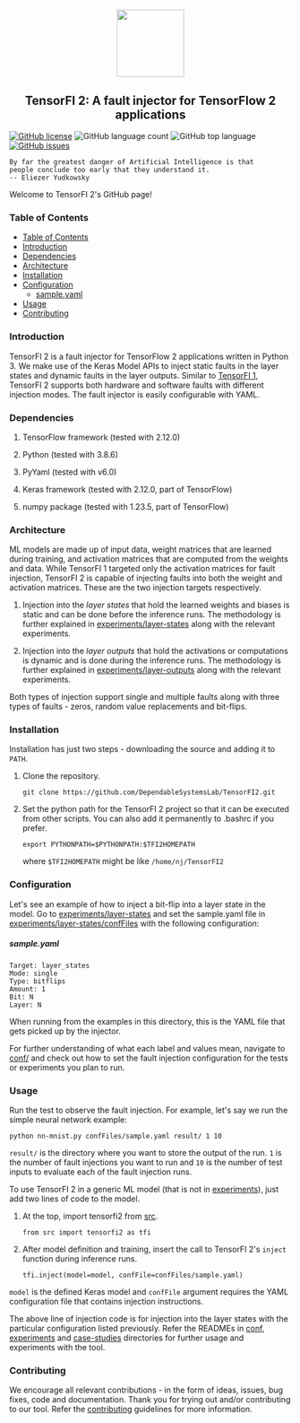 <h1 align="center">
  <img src="https://user-images.githubusercontent.com/29974283/100801172-78f3d700-33dc-11eb-8756-375ddbd740ca.png" height="120">
</h1>

<h2 align="center">TensorFI 2: A fault injector for TensorFlow 2 applications</h2>

[![GitHub license](https://img.shields.io/github/license/DependableSystemsLab/TensorFI2)](https://github.com/DependableSystemsLab/TensorFI2/blob/master/LICENSE)
![GitHub language count](https://img.shields.io/github/languages/count/DependableSystemsLab/TensorFI2)
![GitHub top language](https://img.shields.io/github/languages/top/DependableSystemsLab/TensorFI2)
[![GitHub issues](https://img.shields.io/github/issues/DependableSystemsLab/TensorFI2)](https://github.com/DependableSystemsLab/TensorFI2/issues)

```
By far the greatest danger of Artificial Intelligence is that
people conclude too early that they understand it.
-- Eliezer Yudkowsky
```

Welcome to TensorFI 2's GitHub page!

### Table of Contents

- [Table of Contents](#table-of-contents)
- [Introduction](#introduction)
- [Dependencies](#dependencies)
- [Architecture](#architecture)
- [Installation](#installation)
- [Configuration](#configuration)
    - [sample.yaml](#sampleyaml)
- [Usage](#usage)
- [Contributing](#contributing)

### Introduction

TensorFI 2 is a fault injector for TensorFlow 2 applications written in Python 3. We make use of the Keras Model APIs to inject static faults in the layer states and dynamic faults in the layer outputs.
Similar to [TensorFI 1](https://github.com/DependableSystemsLab/TensorFI), TensorFI 2 supports both hardware and software faults with different injection modes.
The fault injector is easily configurable with YAML.

### Dependencies

1. TensorFlow framework (tested with 2.12.0)

2. Python (tested with 3.8.6)

3. PyYaml (tested with v6.0)

4. Keras framework (tested with 2.12.0, part of TensorFlow)

5. numpy package (tested with 1.23.5, part of TensorFlow)


### Architecture

ML models are made up of input data, weight matrices that are learned during training, and activation matrices that are computed from the weights and data. While TensorFI 1 targeted only the activation matrices for fault injection, TensorFI 2 is capable of injecting faults into both the weight and activation matrices. These are the two injection targets respectively.

1. Injection into the *layer states* that hold the learned weights and biases is static and can be done before the inference runs. The methodology is further explained in [experiments/layer-states](https://github.com/DependableSystemsLab/TensorFI2/tree/master/experiments/layer-states) along with the relevant experiments.

2. Injection into the *layer outputs* that hold the activations or computations is dynamic and is done during the inference runs. The methodology is further explained in [experiments/layer-outputs](https://github.com/DependableSystemsLab/TensorFI2/tree/master/experiments/layer-outputs) along with the relevant experiments.

Both types of injection support single and multiple faults along with three types of faults - zeros, random value replacements and bit-flips.

### Installation

Installation has just two steps - downloading the source and adding it to `PATH`.

1. Clone the repository.

    ```
    git clone https://github.com/DependableSystemsLab/TensorFI2.git
    ```

2. Set the python path for the TensorFI 2 project so that it can be executed from other scripts. You can also add it permanently to .bashrc if you prefer.

    ```
    export PYTHONPATH=$PYTHONPATH:$TFI2HOMEPATH
    ```

	where `$TFI2HOMEPATH` might be like `/home/nj/TensorFI2`


### Configuration

Let's see an example of how to inject a bit-flip into a layer state in the model. Go to [experiments/layer-states](https://github.com/DependableSystemsLab/TensorFI2/blob/master/experiments/layer-states) and set the sample.yaml file in [experiments/layer-states/confFiles](https://github.com/DependableSystemsLab/TensorFI2/tree/master/experiments/layer-states/confFiles) with the following configuration:

##### sample.yaml

    Target: layer_states
    Mode: single
    Type: bitflips
    Amount: 1
    Bit: N
    Layer: N

When running from the examples in this directory, this is the YAML file that gets picked up by the injector.

For further understanding of what each label and values mean, navigate to [conf/](https://github.com/DependableSystemsLab/TensorFI2/tree/master/conf) and check out how to set the fault injection configuration for the tests or experiments you plan to run.

### Usage

Run the test to observe the fault injection. For example, let's say we run the simple neural network example:

    python nn-mnist.py confFiles/sample.yaml result/ 1 10

`result/` is the directory where you want to store the output of the run.
`1` is the number of fault injections you want to run and `10` is the number of test inputs to evaluate each of the fault injection runs.

To use TensorFI 2 in a generic ML model (that is not in [experiments](https://github.com/DependableSystemsLab/TensorFI2/blob/master/experiments/)), just add two lines of code to the model.

1. At the top, import tensorfi2 from [src](https://github.com/DependableSystemsLab/TensorFI2/tree/master/src).

    ```
    from src import tensorfi2 as tfi
    ```

2. After model definition and training, insert the call to TensorFI 2's `inject` function during inference runs.

    ```
    tfi.inject(model=model, confFile=confFiles/sample.yaml)
    ```

`model` is the defined Keras model and `confFile` argument requires the YAML configuration file that contains injection instructions.

The above line of injection code is for injection into the layer states with the particular configuration listed previously. Refer the READMEs in [conf](https://github.com/DependableSystemsLab/TensorFI2/tree/master/conf), [experiments](https://github.com/DependableSystemsLab/TensorFI2/tree/master/experiments) and [case-studies](https://github.com/DependableSystemsLab/TensorFI2/tree/master/case-studies) directories for further usage and experiments with the tool.

### Contributing

We encourage all relevant contributions - in the form of ideas, issues, bug fixes, code and documentation. Thank you for trying out and/or contributing to our tool. Refer the [contributing](https://github.com/DependableSystemsLab/TensorFI2/tree/master/CONTRIBUTING.md) guidelines for more information.